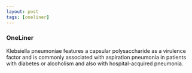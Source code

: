 ```yaml
---
layout: post
tags: [oneliner]
---
```



### OneLiner

Klebsiella pneumoniae  features a capsular polysaccharide as a virulence factor and is commonly associated with aspiration pneumonia in patients with diabetes or alcoholism and also with hospital-acquired pneumonia.
